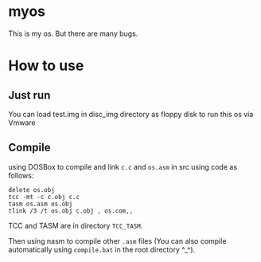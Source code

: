 # myos
This is my os. 
But there are many bugs.
# How to use
## Just run
You can load test.img in disc_img directory as floppy disk to run this os via Vmware
## Compile
using DOSBox to compile and link ```c.c``` and ```os.asm``` in src using code as follows:
```
delete os.obj
tcc -mt -c c.obj c.c
tasm os.asm os.obj
tlink /3 /t os.obj c.obj , os.com,,
```
TCC and TASM are in directory ```TCC_TASM```.

Then using nasm to compile other ```.asm``` files 
(You can also compile automatically using ```compile.bat``` in the root directory ^_^).